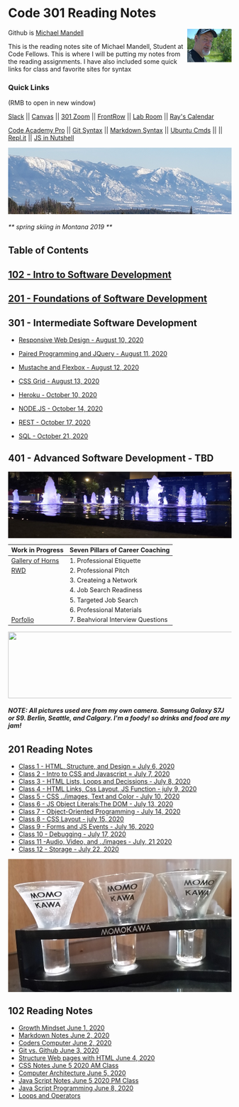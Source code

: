 # Code 301 Reading Notes

 Github is [Michael Mandell](https://github.com/DaddyBearSEA)  <img src="images/michael_banff.jpg" height="75px" width="100px" align="right">

This is the reading notes site of Michael Mandell, Student at Code Fellows. This is where I will be putting my notes from the reading assignments.  I have also included some quick links for class and favorite sites for syntax

### Quick Links 

(RMB to open in new window)

[Slack](https://app.slack.com/client/T039KG69K/D01419MJVAB/thread/C039KG6A1-1591124619.046600) ||  [Canvas](https://canvas.instructure.com/) || [301 Zoom](https://bit.ly/3cE74gH) ||
[FrontRow](https://frontrowviews.com/Home/) || [Lab Room](https://codefellows-lab.herokuapp.com/) || [Ray's Calendar](https://bit.ly/2FUDF6a)

[Code Academy Pro](https://www.codecademy.com/learn?utm_source=customer_io&utm_campaign=upfront_cc_trial_day1&utm_medium=email&utm_content=hero_image)
 || [Git Syntax](git.md) || [Markdown Syntax](https://www.markdownguide.org/cheat-sheet/) || [Ubuntu Cmds](https://ubuntu.com/tutorials/command-line-for-beginners#1-overview) ||  || [Repl.it](https://repl.it/login) || [JS in Nutshell](https://read.amazon.com/?asin=B088P9Q6BBI )  

<img src="images/montanna.jpg"  align="center" height="150px" width="750px">

###### ** spring skiing in Montana 2019 **

## Table of Contents  

## [102 - Intro to Software Development](#102-reading-notes)

## [201 - Foundations of Software Development](#201-reading-notes)

## 301 - Intermediate Software Development

- [Responsive Web Design - August 10, 2020](/301/responsive.md)

- [Paired Programming and JQuery - August 11, 2020](/301/pair-query.md)

- [Mustache and Flexbox - August 12, 2020](/301/must-flex.md)

- [CSS Grid - August 13, 2020](/301/css-grid.md)

- [Heroku - October 10, 2020](/301/heroku.md)

- [NODE.JS - October 14, 2020](/301/node-js.md)

- [REST - October 17, 2020](/301/REST.md)

- [SQL - October 21, 2020](/301/SQL.md)

## 401 - Advanced Software Development - TBD

<img src = "images/nightimefountains.jpg" align="center" height="150px" width="750px">

| Work in Progress |  Seven Pillars of Career Coaching |  
|-|-|
| [Gallery of Horns](https://daddybearsea.github.io/gallery-of-horns/) |  1. Professional Etiquette |  
| [RWD](https://daddybearsea.github.io/lab4301RWD/) | 2. Professional Pitch |  
|  | 3. Createing a Network |
|  | 4. Job Search Readiness |
|  | 5. Targeted Job Search |
|  | 6. Professional Materials |
| [Porfolio](htt) | 7. Beahvioral Interview Questions|

<img src="images/banff.jpg"  align="center" height="150px" width="750px">

###### ***NOTE: All pictures used are from my own camera. Samsung Galaxy S7J or S9. Berlin, Seattle, and Calgary. I'm a foody! so drinks and food are my jam!***

## 201 Reading Notes

- [Class 1 - HTML, Structure, and Design = July 6, 2020](/201/class-01.md) 
- [Class 2 - Intro to CSS and Javascript = July 7, 2020](/201/class-02.md)
- [Class 3 - HTML Lists, Loops and Decissions -  July 8, 2020](/201/class-03.md) 
- [Class 4 - HTML Links, Css Layout, JS Function - july 9, 2020](/201/class-04.md)
- [Class 5 - CSS ../images, Text and Color - July 10, 2020](/201/class-05.md)
- [Class 6 - JS Object Literals:The DOM - July 13, 2020](/201/class-06.md) 
- [Class 7 - Object-Oriented Programming - July 14, 2020](/201/class-07.md)
- [Class 8 - CSS Layout - july 15, 2020](/201/class-08.md)
- [Class 9 - Forms and JS Events - July 16, 2020](/201/class-09.md)
- [Class 10 - Debugging - July 17, 2020](/201/class-10.md)
- [Class 11 -Audio, Video, and ../images - July, 21 2020](/201/class-11.md)
- [Class 12 - Storage -  July 22, 2020](/201/class-12.md)

<img src ="images/saki.jpg" align ="center" valign="center" height="300">

## 102 Reading Notes

- [Growth Mindset June 1, 2020](/102/growth-mindset.md)
- [Markdown Notes June 2, 2020](/102/markdown-notes.md)
- [Coders Computer June 2, 2020](/102/coders-computer.md)
- [Git vs. Github June 3, 2020](/102/git-github.md)
- [Structure Web pages with HTML June 4, 2020](/102/html-notes.md)
- [CSS Notes June 5 2020 AM Class](/102/css-notes.md)
- [Computer Architecture June 5, 2020](/102/computer-arch.md)
- [Java Script Notes June 5 2020 PM Class](/102/js-notes.md)
- [Java Script Programming June 8, 2020](/102/js-program.md)
- [Loops and Operators](/102/loops-notes.md)
